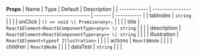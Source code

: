 **Props**
| Name | Type | Default | Description |
| ------------ | --------------------------------------------------- | ------- | ----------- |
| tabIndex | `string` | | |
| onClick | `() => void \| Promise<any>;` | | |
| title | `React$Element<React$ComponentType<any>> \| string` | | |
| description | `React$Element<React$ComponentType<any>> \| string` | | |
| illustration | `React$Element<typeof Illustration>` | | |
| actions | `React$Node` | | |
| children | `React$Node` | | |
| dataTest | `string` | | |
